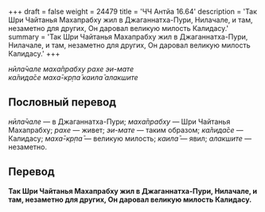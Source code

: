 +++
draft = false
weight = 24479
title = 'ЧЧ Антйа 16.64'
description = 'Так Шри Чайтанья Махапрабху жил в Джаганнатха-Пури, Нилачале, и там, незаметно для других, Он даровал великую милость Калидасу.'
summary = 'Так Шри Чайтанья Махапрабху жил в Джаганнатха-Пури, Нилачале, и там, незаметно для других, Он даровал великую милость Калидасу.'
+++

_нӣла̄чале маха̄прабху рахе эи-мате  
ка̄лида̄се маха̄-кр̣па̄ каила̄ алакшите_

## Пословный перевод

_нӣла̄чале_ — в Джаганнатха-Пури; _маха̄прабху_ — Шри Чайтанья Махапрабху; _рахе_ — живет; _эи_\-_мате_ — таким образом; _ка̄лида̄се_ — Калидасу; _маха̄_\-_кр̣па̄_ — великую милость; _каила̄_ — явил; _алакшите_ — незаметно.

## Перевод

**Так Шри Чайтанья Махапрабху жил в Джаганнатха-Пури, Нилачале, и там, незаметно для других, Он даровал великую милость Калидасу.**
